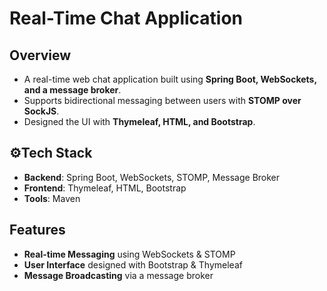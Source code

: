 # **Real-Time Chat Application**

## **Overview**
- A real-time web chat application built using **Spring Boot, WebSockets, and a message broker**.
- Supports bidirectional messaging between users with **STOMP over SockJS**.
- Designed the UI with **Thymeleaf, HTML, and Bootstrap**.

## **⚙Tech Stack**
- **Backend**: Spring Boot, WebSockets, STOMP, Message Broker  
- **Frontend**: Thymeleaf, HTML, Bootstrap  
- **Tools**: Maven

## **Features**
- **Real-time Messaging** using WebSockets & STOMP  
- **User Interface** designed with Bootstrap & Thymeleaf  
- **Message Broadcasting** via a message broker  

